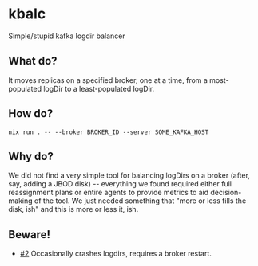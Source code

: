 # kbalc
Simple/stupid kafka logdir balancer

## What do?

It moves replicas on a specified broker, one at a time, from a most-populated logDir to a least-populated logDir.

## How do?

```
nix run . -- --broker BROKER_ID --server SOME_KAFKA_HOST
```

## Why do?

We did not find a very simple tool for balancing logDirs on a broker (after, say, adding a JBOD disk) -- everything we found required either full reassignment plans or entire agents to provide metrics to aid decision-making of the tool. We just needed something that "more or less fills the disk, ish" and this is more or less it, ish.

## Beware!

- [#2](https://github.com/DBCDK/kbalc/issues/2) Occasionally crashes logdirs, requires a broker restart.
